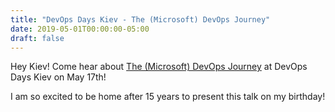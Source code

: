 ```yaml
---
title: "DevOps Days Kiev - The (Microsoft) DevOps Journey"
date: 2019-05-01T00:00:00-05:00
draft: false
---
```


Hey Kiev! Come hear about <a href="https://devopsdays.org/events/2019-kiev/program/sasha-rosenbaum/" target=_blank>The (Microsoft) DevOps Journey</a> at DevOps Days Kiev on May 17th!

I am so excited to be home after 15 years to present this talk on my birthday!
